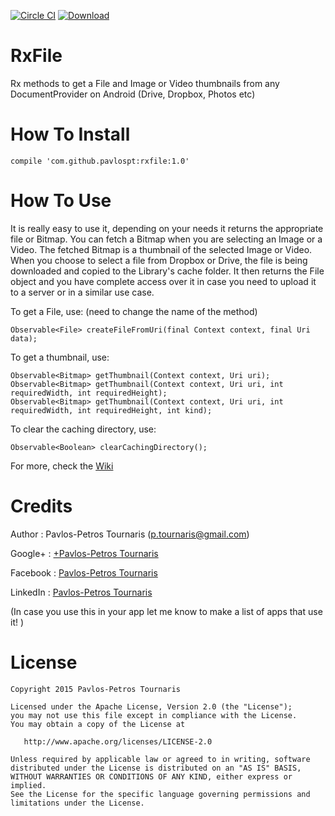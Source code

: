 [![Circle CI](https://circleci.com/gh/pavlospt/RxFile/tree/master.svg?style=svg)](https://circleci.com/gh/pavlospt/RxFile/tree/master)
[ ![Download](https://api.bintray.com/packages/pavlospt/android-libraries/RxFile/images/download.svg) ](https://bintray.com/pavlospt/android-libraries/RxFile/_latestVersion)

# RxFile
Rx methods to get a File and Image or Video thumbnails from any DocumentProvider on Android (Drive, Dropbox, Photos etc)

# How To Install
```
compile 'com.github.pavlospt:rxfile:1.0'
```

# How To Use
It is really easy to use it, depending on your needs it returns the appropriate file or Bitmap. You can fetch a Bitmap when you are selecting an Image or a Video. The fetched Bitmap is a thumbnail of the selected Image or Video. When you choose to select a file from Dropbox or Drive, the file is being downloaded and copied to the Library's cache folder. It then returns the File object and you have complete access over it in case you need to upload it to a server or in a similar use case.

To get a File, use: (need to change the name of the method) 
```
Observable<File> createFileFromUri(final Context context, final Uri data);
```

To get a thumbnail, use:
```
Observable<Bitmap> getThumbnail(Context context, Uri uri);
Observable<Bitmap> getThumbnail(Context context, Uri uri, int requiredWidth, int requiredHeight);
Observable<Bitmap> getThumbnail(Context context, Uri uri, int requiredWidth, int requiredHeight, int kind);
```

To clear the caching directory, use:
```
Observable<Boolean> clearCachingDirectory();
```

For more, check the [Wiki](https://github.com/pavlospt/RxFile/wiki/Methods) 


Credits
=======
Author : Pavlos-Petros Tournaris (p.tournaris@gmail.com)

Google+ : [+Pavlos-Petros Tournaris](https://plus.google.com/u/0/+PavlosPetrosTournaris/)

Facebook : [Pavlos-Petros Tournaris](https://www.facebook.com/pavlospt)

LinkedIn : [Pavlos-Petros Tournaris](https://www.linkedin.com/pub/pavlos-petros-tournaris/44/abb/218)

(In case you use this in your app let me know to make a list of apps that use it! )

License
=======

    Copyright 2015 Pavlos-Petros Tournaris

    Licensed under the Apache License, Version 2.0 (the "License");
    you may not use this file except in compliance with the License.
    You may obtain a copy of the License at
    
       http://www.apache.org/licenses/LICENSE-2.0
    
    Unless required by applicable law or agreed to in writing, software
    distributed under the License is distributed on an "AS IS" BASIS,
    WITHOUT WARRANTIES OR CONDITIONS OF ANY KIND, either express or implied.
    See the License for the specific language governing permissions and
    limitations under the License.
